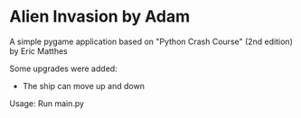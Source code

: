 # Alien Invasion by Adam

A simple pygame application based on "Python Crash Course" (2nd edition) by Eric Matthes

Some upgrades were added:
- The ship can move up and down

Usage: Run main.py
